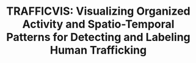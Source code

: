 ---
authors:
- Catalina Vajiac
- Duen Horng Chau
- Andreas Olligschlaeger
- Rebecca Mackenzie
- Pratheeksha Nair
- Meng-Chieh Lee
- Yifei Li
- Namyong Park
- Reihaneh Rabbany
- Christos Faloutsos
link: https://doi.org/10.1109/TVCG.2022.3209403
tags:
- Human trafficking
- Labeling
- Visualization
- Infoshield
title: 'TRAFFICVIS: Visualizing Organized Activity and Spatio-Temporal Patterns for Detecting and Labeling Human Trafficking'
venue: IEEE TVCG
year: 2022
---
